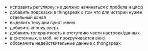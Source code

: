 * исправить регулярку: не должно начинаться с пробела и цифр
* добавить подсказки в thingspeak о том что для истории нужен отдельный канал
* выделить текущий пункт меню
* добавить кнопку вверх 
* добавить толерантность к отстутвию части настроек/данных
* в системных, в моб. не прокручивается вниз
* обозначить недействительные данные с thongspeak